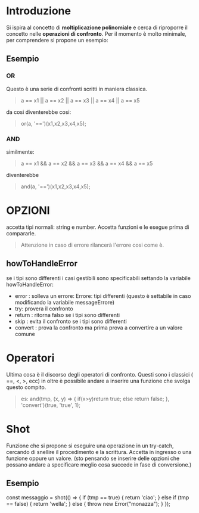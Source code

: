 
# Introduzione
Si ispira al concetto di **moltiplicazione polinomiale** e cerca di riproporre il concetto nelle **operazioni di confronto**.
Per il momento è molto minimale, per comprendere si propone un esempio:

## Esempio
### OR
Questo è una serie di confronti scritti in maniera classica.
> a == x1 || a == x2 || a == x3 || a == x4 || a == x5
 
da cosi diventerebbe cosi: 

> or(a, '==')(x1,x2,x3,x4,x5);

### AND
similmente:

> a == x1 && a == x2 && a == x3 && a == x4 && a == x5

diventerebbe

> and(a, '==')(x1,x2,x3,x4,x5);
# OPZIONI
accetta tipi normali: string e number. Accetta funzioni e le esegue prima di compararle. 
> Attenzione in caso di errore rilancerà l'errore cosi come è.

## howToHandleError
se i tipi sono differenti i casi gestibili sono specificabili settando la variabile howToHandleError:
- error : solleva un errore: Errore: tipi differenti (questo è settabile in caso modificando la variabile messageErrore)
- try:  provera il confronto
- return : ritorna falso se i tipi sono differenti
- skip : evita il confronto se i tipi sono differenti
- convert : prova la confronto ma prima prova a convertire a un valore comune

# Operatori
Ultima cosa è il discorso degli operatori di confronto. Questi sono i classici ( ==, <, >, ecc) in oltre è possibile andare a inserire una funzione che svolga questo compito.
> es: and(tmp, (x, y) => { if(x>y)return true; else return false; }, 'convert')(true, 'true', 1);

# Shot
Funzione che si propone si eseguire una operazione in un try-catch, cercando di snellire il procedimento e la scrittura.
Accetta in ingresso o una funzione oppure un valore. (sto pensando se inserire delle opzioni che possano andare a specificare meglio cosa succede in fase di conversione.)

## Esempio
const messaggio = shot(() => {
    if (tmp == true) {
        return 'ciao';
    }
    else if (tmp == false) {
        return 'wella';
    }
    else {
        throw new Error("monazza");
    }
});
